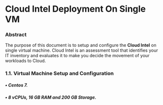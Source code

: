 # Cloud Intel Deployment On Single VM


### Abstract


The purpose of this document is to setup and configure the **Cloud Intel** on single virtual machine. Cloud Intel is an assessment tool that identifies your IT inventory and evaluates it to make you decide the movement of your workloads to Cloud. 

### 1.1. Virtual Machine Setup and Configuration


##### • Centos 7.
##### • 8 vCPUs, 16 GB RAM and 200 GB Storage.
